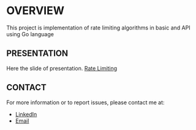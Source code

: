# OVERVIEW
This project is implementation of rate limiting algorithms in basic and API using Go language

## PRESENTATION
Here the slide of presentation. [Rate Limiting](https://docs.google.com/presentation/d/1G3LaGVDhyJ9j4VRAdSlofGGY-cxwbp4pFppqDkkkagE/edit?usp=sharing)

## CONTACT
For more information or to report issues, please contact me at:

* [LinkedIn](https://www.linkedin.com/in/marifsulaksono/)
* [Email](mailto:marifsulaksono@gmail.com)